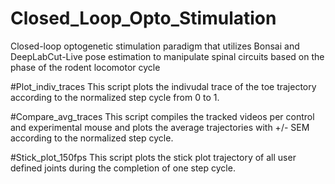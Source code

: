 # Closed_Loop_Opto_Stimulation
Closed-loop optogenetic stimulation paradigm that utilizes Bonsai and DeepLabCut-Live pose estimation to manipulate spinal circuits based on the phase of the rodent locomotor cycle

#Plot_indiv_traces
This script plots the indivudal trace of the toe trajectory according to the normalized step cycle from 0 to 1. 

#Compare_avg_traces
This script compiles the tracked videos per control and experimental mouse and plots the average trajectories with +/- SEM according to the normalized step cycle. 

#Stick_plot_150fps
This script plots the stick plot trajectory of all user defined joints during the completion of one step cycle. 
